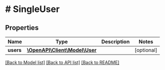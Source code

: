 # # SingleUser

## Properties

Name | Type | Description | Notes
------------ | ------------- | ------------- | -------------
**users** | [**\OpenAPI\Client\Model\User**](User.md) |  | [optional]

[[Back to Model list]](../../README.md#models) [[Back to API list]](../../README.md#endpoints) [[Back to README]](../../README.md)
